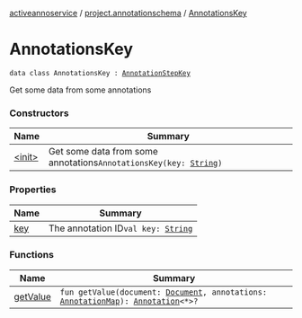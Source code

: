 [activeannoservice](../../index.md) / [project.annotationschema](../index.md) / [AnnotationsKey](./index.md)

# AnnotationsKey

`data class AnnotationsKey : `[`AnnotationStepKey`](../-annotation-step-key/index.md)

Get some data from some annotations

### Constructors

| Name | Summary |
|---|---|
| [&lt;init&gt;](-init-.md) | Get some data from some annotations`AnnotationsKey(key: `[`String`](https://kotlinlang.org/api/latest/jvm/stdlib/kotlin/-string/index.html)`)` |

### Properties

| Name | Summary |
|---|---|
| [key](key.md) | The annotation ID`val key: `[`String`](https://kotlinlang.org/api/latest/jvm/stdlib/kotlin/-string/index.html) |

### Functions

| Name | Summary |
|---|---|
| [getValue](get-value.md) | `fun getValue(document: `[`Document`](../../document/-document/index.md)`, annotations: `[`AnnotationMap`](../../document.annotation/-annotation-map.md)`): `[`Annotation`](../../document.annotation/-annotation.md)`<*>?` |
